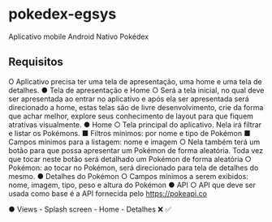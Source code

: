 # pokedex-egsys
Aplicativo mobile Android Nativo Pokédex

## Requisitos
O Aplicativo precisa ter uma tela de apresentação, uma home e uma tela de detalhes.
● Tela de apresentação e Home
○ Será a tela inicial, no qual deve ser apresentada ao entrar no aplicativo e após ela ser
apresentada será direcionado a home, estas telas são de livre desenvolvimento, crie da
forma que achar melhor, explore seus conhecimento de layout para que fiquem atrativas
visualmente.
● Home
○ Tela principal do aplicativo. Nela irá filtrar e listar os Pokémons.
■ Filtros mínimos: por nome e tipo de Pokémon
■ Campos mínimos para a listagem: nome e imagem
○ Nela também terá um botão para que possa apresentar um Pokémon de forma
aleatória. Toda vez que tocar neste botão será detalhado um Pokémon de forma
aleatória
○ Pokémon: ao tocar no Pokémon, será direcionado para tela de detalhes do mesmo.
● Detalhes do Pokémon
○ Campos mínimos a serem exibidos: nome, imagem, tipo, peso e altura do Pokémon
● API
○ API que deve ser usada como base é a API fornecida pelo https://pokeapi.co 


● Views
    - Splash screen
      - Home
        - Detalhes
❌ 
✅    

